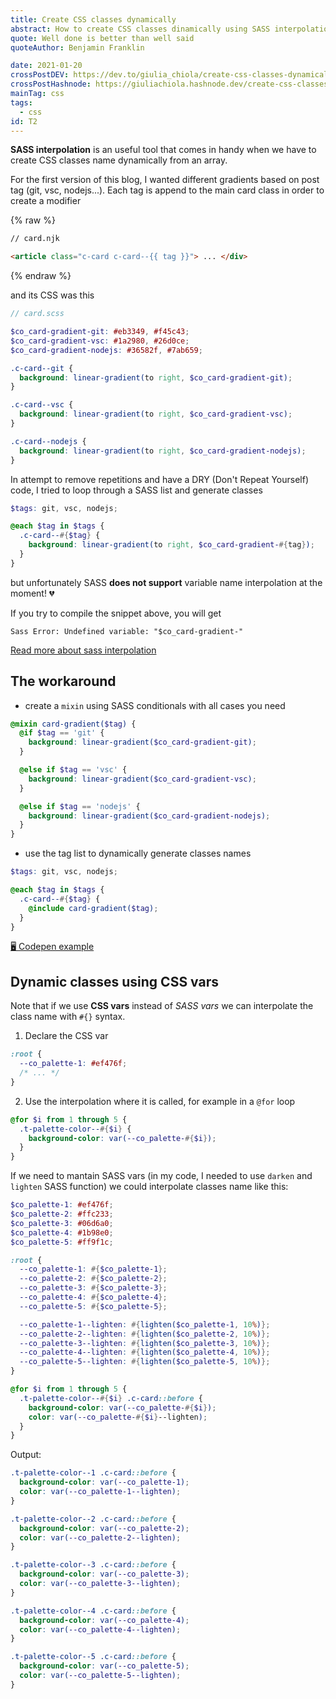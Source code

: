 ```yaml
---
title: Create CSS classes dynamically
abstract: How to create CSS classes dinamically using SASS interpolation functions, SASS variables and SASS arrays.
quote: Well done is better than well said
quoteAuthor: Benjamin Franklin

date: 2021-01-20
crossPostDEV: https://dev.to/giulia_chiola/create-css-classes-dynamically-2ooo
crossPostHashnode: https://giuliachiola.hashnode.dev/create-css-classes-dynamically
mainTag: css
tags:
  - css
id: T2
---
```


**SASS interpolation** is an useful tool that comes in handy when we have to create CSS classes name dynamically from an array.

For the first version of this blog, I wanted different gradients based on post tag (git, vsc, nodejs...). Each tag is append to the main card class in order to create a modifier

{% raw %}
```html
// card.njk

<article class="c-card c-card--{{ tag }}"> ... </div>
```
{% endraw %}

and its CSS was this

```scss
// card.scss

$co_card-gradient-git: #eb3349, #f45c43;
$co_card-gradient-vsc: #1a2980, #26d0ce;
$co_card-gradient-nodejs: #36582f, #7ab659;

.c-card--git {
  background: linear-gradient(to right, $co_card-gradient-git);
}

.c-card--vsc {
  background: linear-gradient(to right, $co_card-gradient-vsc);
}

.c-card--nodejs {
  background: linear-gradient(to right, $co_card-gradient-nodejs);
}

```

In attempt to remove repetitions and have a DRY (Don't Repeat Yourself) code, I tried to loop through a SASS list and generate classes

```scss
$tags: git, vsc, nodejs;

@each $tag in $tags {
  .c-card--#{$tag} {
    background: linear-gradient(to right, $co_card-gradient-#{tag});
  }
}
```

but unfortunately SASS **does not support** variable name interpolation at the moment! 💔

If you try to compile the snippet above, you will get

```shell
Sass Error: Undefined variable: "$co_card-gradient-"
```

[Read more about sass interpolation](https://sass-lang.com/documentation/interpolation)

## The workaround

- create a `mixin` using SASS conditionals with all cases you need

```scss
@mixin card-gradient($tag) {
  @if $tag == 'git' {
    background: linear-gradient($co_card-gradient-git);
  }

  @else if $tag == 'vsc' {
    background: linear-gradient($co_card-gradient-vsc);
  }

  @else if $tag == 'nodejs' {
    background: linear-gradient($co_card-gradient-nodejs);
  }
}
```

- use the tag list to dynamically generate classes names

```scss
$tags: git, vsc, nodejs;

@each $tag in $tags {
  .c-card--#{$tag} {
    @include card-gradient($tag);
  }
}
```

[🖥 Codepen example](https://codepen.io/giuliachiola/pen/VwLVVRy)

## Dynamic classes using CSS vars

Note that if we use **CSS vars** instead of _SASS vars_ we can interpolate the class name with `#{}` syntax.

1. Declare the CSS var

```scss
:root {
  --co_palette-1: #ef476f;
  /* ... */
}
```

2. Use the interpolation where it is called, for example in a `@for` loop

```scss
@for $i from 1 through 5 {
  .t-palette-color--#{$i} {
    background-color: var(--co_palette-#{$i});
  }
}
```

If we need to mantain SASS vars (in my code, I needed to use `darken` and `lighten` SASS function) we could interpolate classes name like this:

```scss
$co_palette-1: #ef476f;
$co_palette-2: #ffc233;
$co_palette-3: #06d6a0;
$co_palette-4: #1b98e0;
$co_palette-5: #ff9f1c;

:root {
  --co_palette-1: #{$co_palette-1};
  --co_palette-2: #{$co_palette-2};
  --co_palette-3: #{$co_palette-3};
  --co_palette-4: #{$co_palette-4};
  --co_palette-5: #{$co_palette-5};

  --co_palette-1--lighten: #{lighten($co_palette-1, 10%)};
  --co_palette-2--lighten: #{lighten($co_palette-2, 10%)};
  --co_palette-3--lighten: #{lighten($co_palette-3, 10%)};
  --co_palette-4--lighten: #{lighten($co_palette-4, 10%)};
  --co_palette-5--lighten: #{lighten($co_palette-5, 10%)};
}
```

```scss
@for $i from 1 through 5 {
  .t-palette-color--#{$i} .c-card::before {
    background-color: var(--co_palette-#{$i});
    color: var(--co_palette-#{$i}--lighten);
  }
}
```

Output:

```css
.t-palette-color--1 .c-card::before {
  background-color: var(--co_palette-1);
  color: var(--co_palette-1--lighten);
}

.t-palette-color--2 .c-card::before {
  background-color: var(--co_palette-2);
  color: var(--co_palette-2--lighten);
}

.t-palette-color--3 .c-card::before {
  background-color: var(--co_palette-3);
  color: var(--co_palette-3--lighten);
}

.t-palette-color--4 .c-card::before {
  background-color: var(--co_palette-4);
  color: var(--co_palette-4--lighten);
}

.t-palette-color--5 .c-card::before {
  background-color: var(--co_palette-5);
  color: var(--co_palette-5--lighten);
}
```
